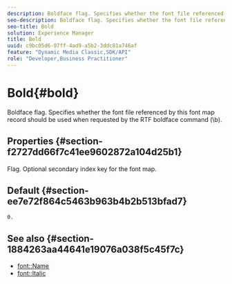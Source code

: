 ```yaml
---
description: Boldface flag. Specifies whether the font file referenced by this font map record should be used when requested by the RTF boldface command (\b).
seo-description: Boldface flag. Specifies whether the font file referenced by this font map record should be used when requested by the RTF boldface command (\b).
seo-title: Bold
solution: Experience Manager
title: Bold
uuid: c9bc05d6-07ff-4ad9-a5b2-3ddc81a746af
feature: "Dynamic Media Classic,SDK/API"
role: "Developer,Business Practitioner"
---
```


# Bold{#bold}

Boldface flag. Specifies whether the font file referenced by this font map record should be used when requested by the RTF boldface command (\b).

## Properties {#section-f2727dd66f7c41ee9602872a104d25b1}

Flag. Optional secondary index key for the font map.

## Default {#section-ee7e72f864c5463b963b4b2b513bfad7}

`0.`

## See also {#section-1884263aa44641e19076a038f5c45f7c}
 
* [font::Name](r-name-font.md#reference_C55889877DC54AABB60734DCDE86EE76)
* [font::Italic](../../../../../is-api/image-catalog/image-serving-api-ref/c-image-catalog-reference/c-font-map-reference/r-italic-font.md#reference-dc04a532b34a41af81b0b9644acfaad6) 
